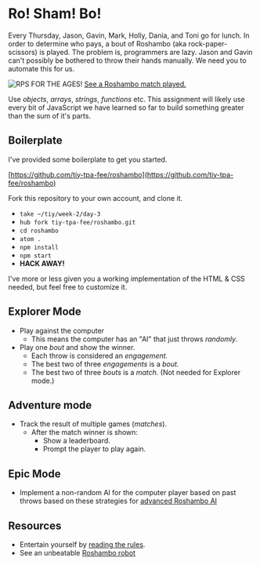 # Ro! Sham! Bo!

Every Thursday, Jason, Gavin, Mark, Holly, Dania, and Toni go for lunch. In order to determine who pays, a bout of Roshambo
(aka rock-paper-scissors) is played. The problem is, programmers are lazy. Jason and Gavin can't
possibly be bothered to throw their hands manually. We need you to automate this for us.

![RPS FOR THE AGES!](http://img.youtube.com/vi/_eanWnL3FtM/default.jpg)
[See a Roshambo match played.](http://www.youtube.com/watch?v=_eanWnL3FtM)

Use _objects_, _arrays_, _strings_, _functions_ etc. This assignment will likely use every bit of JavaScript we have learned so far to build something greater than the sum of it's parts.

## Boilerplate

I've provided some boilerplate to get you started.

[https://github.com/tiy-tpa-fee/roshambo](https://github.com/tiy-tpa-fee/roshambo)

Fork this repository to your own account, and clone it.

- `take ~/tiy/week-2/day-3`
- `hub fork tiy-tpa-fee/roshambo.git`
- `cd roshambo`
- `atom .`
- `npm install`
- `npm start`
- **HACK AWAY!**

I've more or less given you a working implementation of the HTML & CSS needed, but feel free to customize it.

## Explorer Mode

- Play against the computer
  - This means the computer has an "AI" that just throws _randomly_.
- Play one _bout_ and show the winner.
  - Each throw is considered an _engagement._
  - The best two of three _engagements_ is a _bout._
  - The best two of three _bouts_ is a _match._ (Not needed for Explorer mode.)

## Adventure mode

- Track the result of multiple games (_matches_).
  - After the match winner is shown:
    - Show a leaderboard.
    - Prompt the player to play again.

## Epic Mode

- Implement a non-random AI for the computer player based on past throws based on these strategies for [advanced Roshambo AI](https://www.youtube.com/watch?v=rudzYPHuewc)

## Resources

- Entertain yourself by [reading the rules](http://www.usarps.com/rules/).
- See an unbeatable [Roshambo robot](http://www.theguardian.com/technology/video/2012/jun/27/rock-paper-scissors-robot-video)
